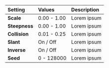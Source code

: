 | Setting       | Values          | Description |
| :------------ | :-------------- | :---------- |
| **Scale**     | 0.00 - 1.00     | Lorem ipsum |
| **Steepness** | 0.00 - 1.00     | Lorem ipsum |
| **Collision** | 0.01 - 0.25     | Lorem ipsum |
| **Slant**     | On / Off | Lorem ipsum |
| **Inverse**   | On / Off | Lorem ipsum |
| **Seed**      | 0 - 128000      | Lorem ipsum |
